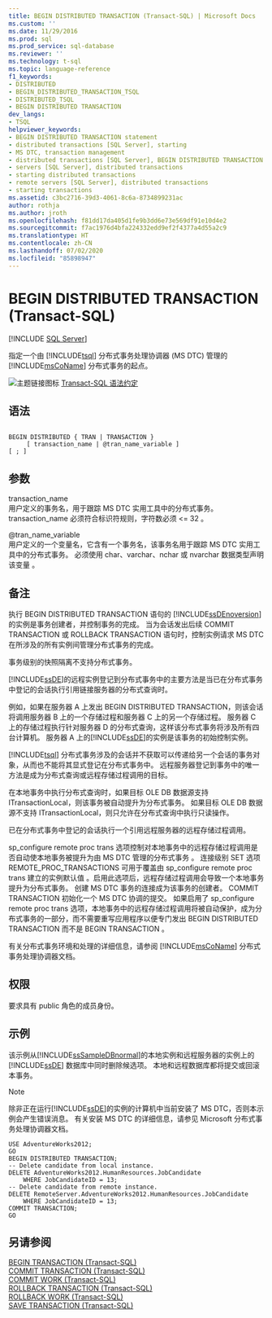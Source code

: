 ```yaml
---
title: BEGIN DISTRIBUTED TRANSACTION (Transact-SQL) | Microsoft Docs
ms.custom: ''
ms.date: 11/29/2016
ms.prod: sql
ms.prod_service: sql-database
ms.reviewer: ''
ms.technology: t-sql
ms.topic: language-reference
f1_keywords:
- DISTRIBUTED
- BEGIN_DISTRIBUTED_TRANSACTION_TSQL
- DISTRIBUTED_TSQL
- BEGIN DISTRIBUTED TRANSACTION
dev_langs:
- TSQL
helpviewer_keywords:
- BEGIN DISTRIBUTED TRANSACTION statement
- distributed transactions [SQL Server], starting
- MS DTC, transaction management
- distributed transactions [SQL Server], BEGIN DISTRIBUTED TRANSACTION statement
- servers [SQL Server], distributed transactions
- starting distributed transactions
- remote servers [SQL Server], distributed transactions
- starting transactions
ms.assetid: c3bc2716-39d3-4061-8c6a-8734899231ac
author: rothja
ms.author: jroth
ms.openlocfilehash: f81dd17da405d1fe9b3dd6e73e569df91e10d4e2
ms.sourcegitcommit: f7ac1976d4bfa224332edd9ef2f4377a4d55a2c9
ms.translationtype: HT
ms.contentlocale: zh-CN
ms.lasthandoff: 07/02/2020
ms.locfileid: "85898947"
---
```

# <a name="begin-distributed-transaction-transact-sql"></a>BEGIN DISTRIBUTED TRANSACTION (Transact-SQL)
[!INCLUDE [SQL Server](../../includes/applies-to-version/sqlserver.md)]

  指定一个由 [!INCLUDE[tsql](../../includes/tsql-md.md)] 分布式事务处理协调器 (MS DTC) 管理的 [!INCLUDE[msCoName](../../includes/msconame-md.md)] 分布式事务的起点。  
    
  
 ![主题链接图标](../../database-engine/configure-windows/media/topic-link.gif "“主题链接”图标") [Transact-SQL 语法约定](../../t-sql/language-elements/transact-sql-syntax-conventions-transact-sql.md)  
  
## <a name="syntax"></a>语法  
  
```syntaxsql
  
BEGIN DISTRIBUTED { TRAN | TRANSACTION }   
     [ transaction_name | @tran_name_variable ]   
[ ; ]  
```  
  
## <a name="arguments"></a>参数  
 transaction_name   
 用户定义的事务名，用于跟踪 MS DTC 实用工具中的分布式事务。 transaction_name 必须符合标识符规则，字符数必须 \<= 32  。  
  
 @tran_name_variable   
 用户定义的一个变量名，它含有一个事务名，该事务名用于跟踪 MS DTC 实用工具中的分布式事务。 必须使用 char、varchar、nchar 或 nvarchar 数据类型声明该变量     。  
  
## <a name="remarks"></a>备注  
 执行 BEGIN DISTRIBUTED TRANSACTION 语句的 [!INCLUDE[ssDEnoversion](../../includes/ssdenoversion-md.md)]的实例是事务创建者，并控制事务的完成。 当为会话发出后续 COMMIT TRANSACTION 或 ROLLBACK TRANSACTION 语句时，控制实例请求 MS DTC 在所涉及的所有实例间管理分布式事务的完成。  
  
 事务级别的快照隔离不支持分布式事务。  
  
 [!INCLUDE[ssDE](../../includes/ssde-md.md)]的远程实例登记到分布式事务中的主要方法是当已在分布式事务中登记的会话执行引用链接服务器的分布式查询时。  
  
 例如，如果在服务器 A 上发出 BEGIN DISTRIBUTED TRANSACTION，则该会话将调用服务器 B 上的一个存储过程和服务器 C 上的另一个存储过程。 服务器 C 上的存储过程执行针对服务器 D 的分布式查询，这样该分布式事务将涉及所有四台计算机。 服务器 A 上的[!INCLUDE[ssDE](../../includes/ssde-md.md)]的实例是该事务的初始控制实例。  
  
 [!INCLUDE[tsql](../../includes/tsql-md.md)] 分布式事务涉及的会话并不获取可以传递给另一个会话的事务对象，从而也不能将其显式登记在分布式事务中。 远程服务器登记到事务中的唯一方法是成为分布式查询或远程存储过程调用的目标。  
  
 在本地事务中执行分布式查询时，如果目标 OLE DB 数据源支持 ITransactionLocal，则该事务被自动提升为分布式事务。 如果目标 OLE DB 数据源不支持 ITransactionLocal，则只允许在分布式查询中执行只读操作。  
  
 已在分布式事务中登记的会话执行一个引用远程服务器的远程存储过程调用。  
  
 sp_configure remote proc trans 选项控制对本地事务中的远程存储过程调用是否自动使本地事务被提升为由 MS DTC 管理的分布式事务  。 连接级别 SET 选项 REMOTE_PROC_TRANSACTIONS 可用于覆盖由 sp_configure remote proc trans 建立的实例默认值  。启用此选项后，远程存储过程调用会导致一个本地事务提升为分布式事务。 创建 MS DTC 事务的连接成为该事务的创建者。 COMMIT TRANSACTION 初始化一个 MS DTC 协调的提交。 如果启用了 sp_configure remote proc trans 选项，本地事务中的远程存储过程调用将被自动保护，成为分布式事务的一部分，而不需要重写应用程序以便专门发出 BEGIN DISTRIBUTED TRANSACTION 而不是 BEGIN TRANSACTION  。  
  
 有关分布式事务环境和处理的详细信息，请参阅 [!INCLUDE[msCoName](../../includes/msconame-md.md)] 分布式事务处理协调器文档。  
  
## <a name="permissions"></a>权限  
 要求具有 public 角色的成员身份。  
  
## <a name="examples"></a>示例  
 该示例从[!INCLUDE[ssSampleDBnormal](../../includes/sssampledbnormal-md.md)]的本地实例和远程服务器的实例上的 [!INCLUDE[ssDE](../../includes/ssde-md.md)] 数据库中同时删除候选项。 本地和远程数据库都将提交或回滚本事务。  
  
> [!NOTE]  
>  除非正在运行[!INCLUDE[ssDE](../../includes/ssde-md.md)]的实例的计算机中当前安装了 MS DTC，否则本示例会产生错误消息。 有关安装 MS DTC 的详细信息，请参见 Microsoft 分布式事务处理协调器文档。  
  
```  
USE AdventureWorks2012;  
GO  
BEGIN DISTRIBUTED TRANSACTION;  
-- Delete candidate from local instance.  
DELETE AdventureWorks2012.HumanResources.JobCandidate  
    WHERE JobCandidateID = 13;  
-- Delete candidate from remote instance.  
DELETE RemoteServer.AdventureWorks2012.HumanResources.JobCandidate  
    WHERE JobCandidateID = 13;  
COMMIT TRANSACTION;  
GO  
```  
  
## <a name="see-also"></a>另请参阅  
 [BEGIN TRANSACTION (Transact-SQL)](../../t-sql/language-elements/begin-transaction-transact-sql.md)   
 [COMMIT TRANSACTION (Transact-SQL)](../../t-sql/language-elements/commit-transaction-transact-sql.md)   
 [COMMIT WORK (Transact-SQL)](../../t-sql/language-elements/commit-work-transact-sql.md)   
 [ROLLBACK TRANSACTION (Transact-SQL)](../../t-sql/language-elements/rollback-transaction-transact-sql.md)   
 [ROLLBACK WORK (Transact-SQL)](../../t-sql/language-elements/rollback-work-transact-sql.md)   
 [SAVE TRANSACTION (Transact-SQL)](../../t-sql/language-elements/save-transaction-transact-sql.md)  
  
  
